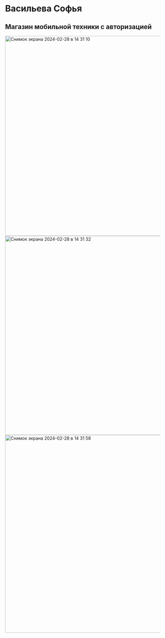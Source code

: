 # Васильева Софья

## Магазин мобильной техники с авторизацией

<img width="650" alt="Снимок экрана 2024-02-28 в 14 31 10" src="https://github.com/SofiyaVasileva/flatter_lesson_mob_shop/assets/91559612/884adf55-9e6d-4485-9ae3-eeed936c05c9">
<img width="647" alt="Снимок экрана 2024-02-28 в 14 31 32" src="https://github.com/SofiyaVasileva/flatter_lesson_mob_shop/assets/91559612/5279604e-55a2-42b0-8b99-fe66175c93b2">
<img width="643" alt="Снимок экрана 2024-02-28 в 14 31 58" src="https://github.com/SofiyaVasileva/flatter_lesson_mob_shop/assets/91559612/3789c59a-8bdf-4fcf-974b-cc4d5b79a5c8">
